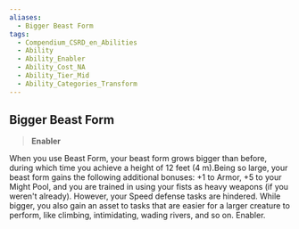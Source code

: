 ```yaml
---
aliases:
  - Bigger Beast Form
tags:
  - Compendium_CSRD_en_Abilities
  - Ability
  - Ability_Enabler
  - Ability_Cost_NA
  - Ability_Tier_Mid
  - Ability_Categories_Transform
---
```

  
    
## Bigger Beast Form    
>**Enabler**  
    
When you use Beast Form, your beast form grows bigger than before, during which time you achieve a height of 12 feet (4 m).Being so large, your beast form gains the following additional bonuses: +1 to Armor, +5 to your Might Pool, and you are trained in using your fists as heavy weapons (if you weren't already). However, your Speed defense tasks are hindered. While bigger, you also gain an asset to tasks that are easier for a larger creature to perform, like climbing, intimidating, wading rivers, and so on. Enabler.